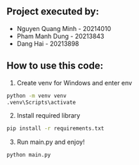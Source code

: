 ## Project executed by:
* Nguyen Quang Minh - 20214010
* Pham Manh Dung - 20213843
* Dang Hai - 20213898

## How to use this code:
1. Create venv for Windows and enter env
```bash
python -m venv venv
.venv\Scripts\activate
```
2. Install required library
```bash
pip install -r requirements.txt
```
3. Run main.py and enjoy!
```bash
python main.py
```